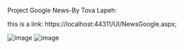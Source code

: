 Project Google News-By Tova Lapeh:

this is a link: https://localhost:44311/UI/NewsGoogle.aspx;



![image](https://github.com/TovaLapeh/RSSGoogleNews/assets/152490832/be4bb6fb-facd-4833-b7da-919d826972d9)
![image](https://github.com/TovaLapeh/RSSGoogleNews/assets/152490832/85961491-b806-4e86-a242-624ee550247e)
